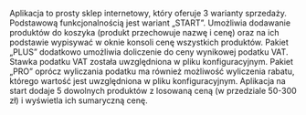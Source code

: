 Aplikacja to prosty sklep internetowy, który oferuje 3 warianty sprzedaży.
Podstawową funkcjonalnością jest wariant „START”. Umożliwia dodawanie produktów do koszyka (produkt przechowuje nazwę i cenę) oraz na ich podstawie wypisywać w oknie konsoli cenę wszystkich produktów.
Pakiet „PLUS” dodatkowo umożliwia doliczenie do ceny wynikowej podatku VAT. Stawka podatku VAT została uwzględniona w pliku konfiguracyjnym.
Pakiet „PRO” oprócz wyliczania podatku ma również możliwość wyliczenia rabatu, którego wartość jest uwzględniona w pliku konfiguracyjnym.
Aplikacja na start dodaje 5 dowolnych produktów z losowaną ceną (w przedziale 50-300 zł) i wyświetla ich sumaryczną cenę.